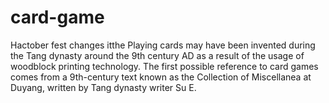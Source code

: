 # card-game
Hactober fest changes itthe
Playing cards may have been invented during the Tang dynasty around the 9th century AD as a result of the usage of woodblock printing technology. The first possible reference to card games comes from a 9th-century text known as the Collection of Miscellanea at Duyang, written by Tang dynasty writer Su E.
